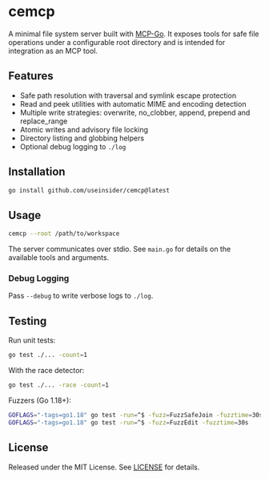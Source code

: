 # cemcp

A minimal file system server built with [MCP-Go](https://github.com/mark3labs/mcp-go). It exposes tools for safe file operations under a configurable root directory and is intended for integration as an MCP tool.

## Features

- Safe path resolution with traversal and symlink escape protection
- Read and peek utilities with automatic MIME and encoding detection
- Multiple write strategies: overwrite, no_clobber, append, prepend and replace_range
- Atomic writes and advisory file locking
- Directory listing and globbing helpers
- Optional debug logging to `./log`

## Installation

```bash
go install github.com/useinsider/cemcp@latest
```

## Usage

```bash
cemcp --root /path/to/workspace
```

The server communicates over stdio. See `main.go` for details on the available tools and arguments.

### Debug Logging

Pass `--debug` to write verbose logs to `./log`.

## Testing

Run unit tests:

```bash
go test ./... -count=1
```

With the race detector:

```bash
go test ./... -race -count=1
```

Fuzzers (Go 1.18+):

```bash
GOFLAGS="-tags=go1.18" go test -run=^$ -fuzz=FuzzSafeJoin -fuzztime=30s
GOFLAGS="-tags=go1.18" go test -run=^$ -fuzz=FuzzEdit -fuzztime=30s
```

## License

Released under the MIT License. See [LICENSE](LICENSE) for details.

